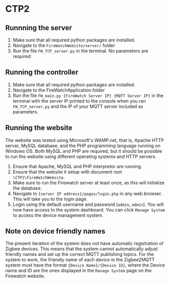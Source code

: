 # CTP2

## Runnning the server
  1. Make sure that all required python packages are installed.
  2. Navigate to the `FireWatchWebsite/server/` folder
  3. Run the file `FW_TCP_server.py` in the terminal. No parameters are required

## Running the controller
  1. Make sure that all required python packages are installed.
  2. Navigate to the FireWatchApplication folder
  3. Run the file `FW_main.py {FireWatch Server IP} {MQTT Server IP}` in the terminal with the server IP printed to the console when you ran `FW_TCP_server.py` and the IP of your MQTT server included as parameters.

## Running the website
The website was tested using Microsoft's WAMP.net, that is, Apache HTTP server, MySQL database, and the PHP programming language running on Windows OS. Both MySQL and PHP are required, but it should be possible to run the website using different operating systems and HTTP servers. 
  1. Ensure that Apache, MySQL and PHP interpretor are running.
  2. Ensure that the website it setup with document root `\CTP2\FireWatchWebsite`.
  3. Make sure to run the Firewatch server at least once, as this will initialize the database.
  4. Navigate to `{server IP address}/pages/login.php` in any web browser. This will take you to the login page.
  5. Login using the default username and password (`admin`, `admin`).
You will now have access to the system dashboard. You can click `Manage System` to access the device management system.

## Note on device friendly names
The present iteration of the system does not have automatic registration of Zigbee devices. This means that the system cannot automatically adjust friendly names and set up the correct MQTT publishing topics. For the system to work, the friendly name of each device in the Zigbee2MQTT system must have the format `{Device Name}/{Device ID}`, where the Device name and ID are the ones displayed in the `Manage System` page on the Firewatch website.
